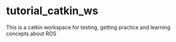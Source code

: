 # tutorial_catkin_ws

This is a catkin workspace for testing, getting practice and learning concepts about ROS
